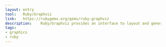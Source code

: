 ```yaml
---
layout: entry
tool:	Ruby/Graphviz
link:	https://rubygems.org/gems/ruby-graphviz
description:	Ruby/Graphviz provides an interface to layout and generate images of directed graphs in a variety of formats (PostScript, PNG, etc.) using GraphViz.
tags:
- graphics
- ruby
---
```

